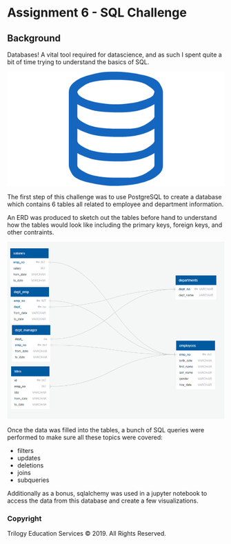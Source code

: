 # Assignment 6 - SQL Challenge

## Background

Databases! A vital tool required for datascience, and as such I spent quite a bit of time trying to understand the basics of SQL.

![Database](Images/sql.png)

The first step of this challenge was to use PostgreSQL to create a database which contains 6 tables all related to employee and department information.

An ERD was produced to sketch out the tables before hand to understand how the tables would look like including the primary keys, foreign keys, and other contraints.

![ERD](Images/ERD.png)

Once the data was filled into the tables, a bunch of SQL queries were performed to make sure all these topics were covered:

* filters
* updates
* deletions
* joins
* subqueries

Additionally as a bonus, sqlalchemy was used in a jupyter notebook to access the data from this database and create a few visualizations.

### Copyright

Trilogy Education Services © 2019. All Rights Reserved.


